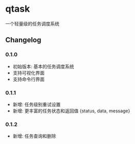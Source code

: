 # qtask
一个轻量级的任务调度系统

## Changelog

### 0.1.0
- 初始版本: 基本的任务调度系统
- 支持可视化界面
- 支持命令行界面
### 0.1.1
- 新增: 任务级别重试设置
- 新增: 更丰富的任务状态和返回值 {status, data, message}
### 0.1.2
- 新增: 任务查询和删除

